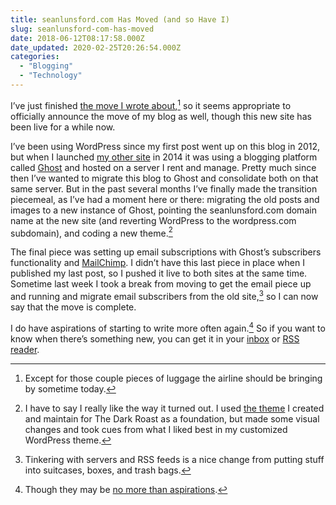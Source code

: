 ```yaml
---
title: seanlunsford.com Has Moved (and so Have I)
slug: seanlunsford-com-has-moved
date: 2018-06-12T08:17:58.000Z
date_updated: 2020-02-25T20:26:54.000Z
categories: 
  - "Blogging"
  - "Technology"
---
```


I’ve just finished [the move I wrote about](/2018/05/30/eleven-days/),[^1] so it seems appropriate to officially announce the move of my blog as well, though this new site has been live for a while now.

I’ve been using WordPress since my first post went up on this blog in 2012, but when I launched [my other site](https://thedarkroast.com) in 2014 it was using a blogging platform called [Ghost](https://ghost.org) and hosted on a server I rent and manage. Pretty much since then I’ve wanted to migrate this blog to Ghost and consolidate both on that same server. But in the past several months I’ve finally made the transition piecemeal, as I’ve had a moment here or there: migrating the old posts and images to a new instance of Ghost, pointing the seanlunsford.com domain name at the new site (and reverting WordPress to the wordpress.com subdomain), and coding a new theme.[^2]

The final piece was setting up email subscriptions with Ghost’s subscribers functionality and [MailChimp](https://mailchimp.com). I didn’t have this last piece in place when I published my last post, so I pushed it live to both sites at the same time. Sometime last week I took a break from moving to get the email piece up and running and migrate email subscribers from the old site,[^3] so I can now say that the move is complete.

I do have aspirations of starting to write more often again.[^4] So if you want to know when there’s something new, you can get it in your [inbox](/subscribe/) or [RSS reader](/rss).

[^1]: Except for those couple pieces of luggage the airline should be bringing by sometime today.

[^2]: I have to say I really like the way it turned out. I used [the theme](https://thedarkroast.com/arabica/) I created and maintain for The Dark Roast as a foundation, but made some visual changes and took cues from what I liked best in my customized WordPress theme.

[^3]: Tinkering with servers and RSS feeds is a nice change from putting stuff into suitcases, boxes, and trash bags.

[^4]: Though they may be [no more than aspirations](https://breadcrumbsfm.com/?name=breadcrumbs89.mp3).
